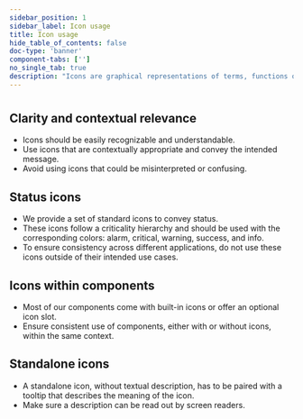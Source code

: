 ```yaml
---
sidebar_position: 1
sidebar_label: Icon usage
title: Icon usage
hide_table_of_contents: false
doc-type: 'banner'
component-tabs: ['']
no_single_tab: true
description: "Icons are graphical representations of terms, functions or objects. Ideally, we use them together with a descriptive text to make it easier for users to learn their meaning. "
---
```


# 

## Clarity and contextual relevance

- Icons should be easily recognizable and understandable.
- Use icons that are contextually appropriate and convey the intended message.
- Avoid using icons that could be misinterpreted or confusing.

## Status icons

- We provide a set of standard icons to convey status.
- These icons follow a criticality hierarchy and should be used with the corresponding colors: alarm, critical, warning, success, and info.
- To ensure consistency across different applications, do not use these icons outside of their intended use cases.

## Icons within components

- Most of our components come with built-in icons or offer an optional icon slot.
- Ensure consistent use of components, either with or without icons, within the same context.

## Standalone icons

- A standalone icon, without textual description, has to be paired with a tooltip that describes the meaning of the icon. 
- Make sure a description can be read out by screen readers.
